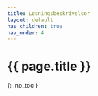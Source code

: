 ```yaml
---
title: Løsningsbeskrivelser
layout: default
has_children: true
nav_order: 4
---
```

# {{ page.title }}

{: .no_toc }